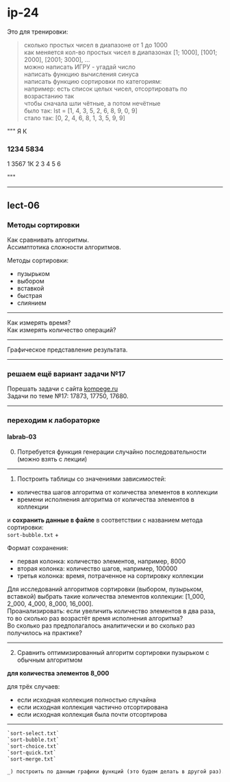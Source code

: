 # ip-24  

Это для тренировки:  

> сколько простых чисел в диапазоне от 1 до 1000  
> как меняется кол-во простых чисел в диапазонах [1; 1000], [1001; 2000], [2001; 3000], ...  
> можно написать ИГРУ - угадай число  
> написать функцию вычисления синуса  
> написать функцию сортировки по категориям:  
>   например: есть список целых чисел, отсортировать по возрастанию так  
>   чтобы сначала шли чётные, а потом нечётные  
>   было так: lst = [1, 4, 3, 5, 2, 6, 8, 9, 0, 9]  
>   стало так: [0, 2, 4, 6, 8, 1, 3, 5, 9, 9]

"""
       Я         К
###  1234      5834

1    3567 1К
2
3
4
5
6

"""

---  

## lect-06  

### Методы сортировки  

Как сравнивать алгоритмы.  
Ассимптотика сложности алгоритмов.  

Методы сортировки:  
- пузырьком  
- выбором  
- вставкой  
- быстрая  
- слиянием  

---  

Как измерять время?  
Как измерять количество операций?  

---  

Графическое представление результата.  

---  

### решаем ещё вариант задачи №17  

Порешать задачи с сайта [kompege.ru](https://kompege.ru/task)  
Задачи по теме №17: 17873, 17750, 17680.  

---  

>   

### переходим к лабораторке  

#### labrab-03  

0) Потребуется функция генерации случайно последовательности (можно взять с лекции)  

---  

1) Построить таблицы со значениями зависимостей:  

- количества шагов алгоритма от количества элементов в коллекции  
- времени исполнения алгоритма от количества элементов в коллекции  

и **сохранить данные в файле** в соответствии с названием метода сортировки:  
`sort-bubble.txt` +  

Формат сохранения:  

- первая колонка: количество элементов, например, 8000  
- вторая колонка: количество шагов, например, 100000  
- третья колонка: время, потраченное на сортировку коллекции  

Для исследований алгоритмов сортировки (выбором, пузырьком, вставкой) выбрать такие количества элементов коллекции: [1_000, 2_000, 4_000, 8_000, 16_000].  
Проанализировать: если увеличить количество элементов в два раза, то во сколько раз возрастёт время исполнения алгоритма?  
Во сколько раз предполагалось аналитически и во сколько раз получилось на практике?  

---  

2) Сравнить оптимизированный алгоритм сортировки пузырьком с обычным алгоритмом  

**для количества элементов 8_000**  

для трёх случаев:  

- если исходная коллекция полностью случайна  
- если исходная коллекция частично отсортирована  
- если исходная коллекция была почти отсортирова  

---  

```txt
`sort-select.txt`  
`sort-bubble.txt`  
`sort-choice.txt`  
`sort-quick.txt`  
`sort-merge.txt`  

_) построить по данным графики функций (это будем делать в другой раз).  
  
```
